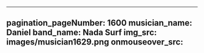 ------
pagination_pageNumber: 1600
musician_name: Daniel
band_name: Nada Surf
img_src: images/musician1629.png
onmouseover_src: 
------